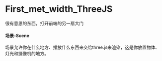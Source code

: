 # First_met_width_ThreeJS
很有意思的东西，打开前端的另一扇大门


#### 场景-Scene
场景允许你在什么地方、摆放什么东西来交给three.js来渲染，这是你放置物体、灯光和摄像机的地方。